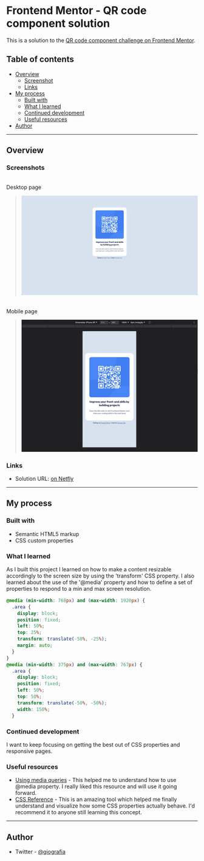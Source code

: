 # Frontend Mentor - QR code component solution

This is a solution to the [QR code component challenge on Frontend Mentor](https://www.frontendmentor.io/challenges/qr-code-component-iux_sIO_H). 

## Table of contents

- [Overview](#overview)
  - [Screenshot](#screenshot)
  - [Links](#links)
- [My process](#my-process)
  - [Built with](#built-with)
  - [What I learned](#what-i-learned)
  - [Continued development](#continued-development)
  - [Useful resources](#useful-resources)
- [Author](#author)


____
## Overview
### Screenshots

<br>
Desktop page

> ![Desktop](./results/desktop.png)

<br>
Mobile page

> ![Desktop](./results/mobile.png)


### Links

- Solution URL: [on Netfly](https://zesty-longma-398414.netlify.app/)

___

## My process

### Built with

- Semantic HTML5 markup
- CSS custom properties


### What I learned

As I built this project I learned on how to make a content resizable accordingly to the screen size by using the 'transform' CSS property.
I also learned about the use of the '@media' property and how to define a set of properties to respond to a min and max screen resolution.


```css
@media (min-width: 768px) and (max-width: 1920px) {
  .area {
    display: block;
    position: fixed;
    left: 50%;
    top: 25%;
    transform: translate(-50%, -25%);
    margin: auto;
  }
}
@media (min-width: 375px) and (max-width: 767px) {
  .area {
    display: block;
    position: fixed;
    left: 50%;
    top: 50%;
    transform: translate(-50%, -50%);
    width: 150%;
  }
```

### Continued development

I want to keep focusing on getting the best out of CSS properties and responsive pages.
### Useful resources

- [Using media queries](https://developer.mozilla.org/en-US/docs/Web/CSS/Media_Queries/Using_media_queries) - This helped me to understand how to use @media property. I really liked this resource and will use it going forward.
- [CSS Reference](https://cssreference.io/) - This is an amazing tool which helped me finally understand and visualize how some CSS properties actually behave. I'd recommend it to anyone still learning this concept.

___
## Author

<!-- - Website - [Giovanna Dias](https://www.your-site.com) -->

- Twitter - [@giografia](https://www.twitter.com/giografia)
